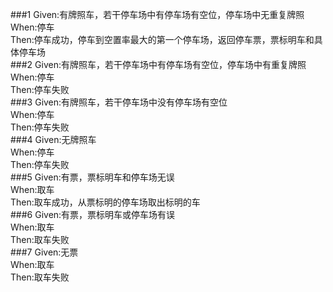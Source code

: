 ###1
Given:有牌照车，若干停车场中有停车场有空位，停车场中无重复牌照  
When:停车  
Then:停车成功，停车到空置率最大的第一个停车场，返回停车票，票标明车和具体停车场  
###2
Given:有牌照车，若干停车场中有停车场有空位，停车场中有重复牌照  
When:停车  
Then:停车失败  
###3
Given:有牌照车，若干停车场中没有停车场有空位  
When:停车  
Then:停车失败  
###4
Given:无牌照车  
When:停车  
Then:停车失败  
###5
Given:有票，票标明车和停车场无误  
When:取车  
Then:取车成功，从票标明的停车场取出标明的车  
###6
Given:有票，票标明车或停车场有误   
When:取车  
Then:取车失败  
###7
Given:无票  
When:取车  
Then:取车失败  